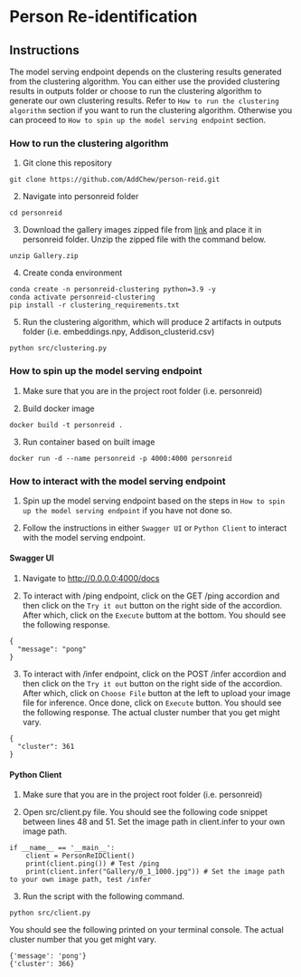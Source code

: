 # Person Re-identification

## Instructions

The model serving endpoint depends on the clustering results generated from the clustering algorithm. You can either use the provided clustering results in outputs folder or choose to run the clustering algorithm to generate our own clustering results. Refer to `How to run the clustering algorithm` section if you want to run the clustering algorithm. Otherwise you can proceed to `How to spin up the model serving endpoint` section.

### How to run the clustering algorithm

1. Git clone this repository
```shell
git clone https://github.com/AddChew/person-reid.git
```

2. Navigate into personreid folder
```shell
cd personreid
```

3. Download the gallery images zipped file from [link](https://drive.google.com/file/d/1dGcw5C4pI331WYFo4ADHsz75HBMD0Da7/view?usp=drive_link) and place it in personreid folder. Unzip the zipped file with the command below.
```shell
unzip Gallery.zip
```

4. Create conda environment
```shell
conda create -n personreid-clustering python=3.9 -y
conda activate personreid-clustering
pip install -r clustering_requirements.txt
```

5. Run the clustering algorithm, which will produce 2 artifacts in outputs folder (i.e. embeddings.npy, Addison_clusterid.csv)
```shell
python src/clustering.py
```

### How to spin up the model serving endpoint

1. Make sure that you are in the project root folder (i.e. personreid)

2. Build docker image

```shell
docker build -t personreid .
```

3. Run container based on built image

```shell
docker run -d --name personreid -p 4000:4000 personreid
```

### How to interact with the model serving endpoint

1. Spin up the model serving endpoint based on the steps in `How to spin up the model serving endpoint` if you have not done so.

2. Follow the instructions in either `Swagger UI` or `Python Client` to interact with the model serving endpoint.

#### Swagger UI

1. Navigate to http://0.0.0.0:4000/docs

2. To interact with /ping endpoint, click on the GET /ping accordion and then click on the `Try it out` button on the right side of the accordion. After which, click on the `Execute` buttom at the bottom. You should see the following response.

```shell
{
  "message": "pong"
}
```

3. To interact with /infer endpoint, click on the POST /infer accordion and then click on the `Try it out` button on the right side of the accordion. After which, click on `Choose File` button at the left to upload your image file for inference. Once done, click on `Execute` button. You should see the following response. The actual cluster number that you get might vary.

```shell
{
  "cluster": 361
}
```

#### Python Client

1. Make sure that you are in the project root folder (i.e. personreid)

2. Open src/client.py file. You should see the following code snippet between lines 48 and 51. Set the image path in client.infer to your own image path.

```shell
if __name__ == '__main__':
    client = PersonReIDClient()
    print(client.ping()) # Test /ping
    print(client.infer("Gallery/0_1_1000.jpg")) # Set the image path to your own image path, test /infer
```

3. Run the script with the following command.

```shell
python src/client.py
```

You should see the following printed on your terminal console. The actual cluster number that you get might vary.

```shell
{'message': 'pong'}
{'cluster': 366}
```

